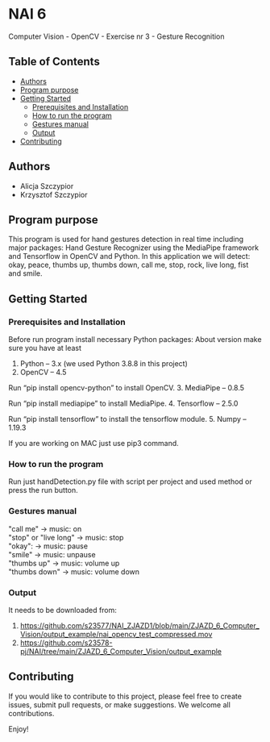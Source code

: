 # NAI 6
Computer Vision - OpenCV - Exercise nr 3 - Gesture Recognition

## Table of Contents

- [Authors](#authors)
- [Program purpose](#program-purpose)
- [Getting Started](#getting-started)
  - [Prerequisites and Installation](#prerequisites-and-installation)
  - [How to run the program](#how-to-run-the-program)
  - [Gestures manual](#gestures-manual)
  - [Output](#output)
- [Contributing](#contributing)

## Authors
- Alicja Szczypior
- Krzysztof Szczypior

## Program purpose

This program is used for hand gestures detection in real time including major packages: Hand Gesture Recognizer using
the MediaPipe framework and Tensorflow in OpenCV and Python. In this application we will detect:
okay, peace, thumbs up, thumbs down, call me, stop, rock, live long, fist and smile.

## Getting Started

### Prerequisites and Installation

Before run program install necessary Python packages:
About version make sure you have at least
1. Python – 3.x (we used Python 3.8.8 in this project)
2. OpenCV – 4.5

Run “pip install opencv-python” to install OpenCV.
3. MediaPipe – 0.8.5

Run “pip install mediapipe” to install MediaPipe.
4. Tensorflow – 2.5.0

Run “pip install tensorflow” to install the tensorflow module.
5. Numpy – 1.19.3

If you are working on MAC just use pip3 command.

### How to run the program
Run just handDetection.py file with script per project and used method or press the run button.

### Gestures manual
"call me" -> music: on  
"stop" or "live long" -> music: stop  
"okay": -> music: pause  
"smile" -> music: unpause  
"thumbs up" -> music: volume up  
"thumbs down" -> music: volume down  

### Output

It needs to be downloaded from:
1. https://github.com/s23577/NAI_ZJAZD1/blob/main/ZJAZD_6_Computer_Vision/output_example/nai_opencv_test_compressed.mov
2. https://github.com/s23578-pj/NAI/tree/main/ZJAZD_6_Computer_Vision/output_example

## Contributing

If you would like to contribute to this project, please feel free to create issues, submit pull requests, or make suggestions. We welcome all contributions.

Enjoy!
